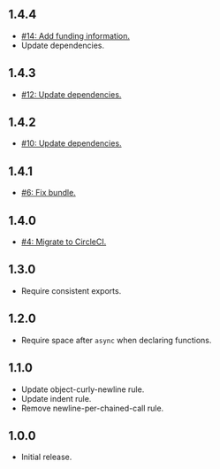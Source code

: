 ## 1.4.4
* [#14: Add funding information.](https://github.com/haensl/eslint-config/issues/14)
* Update dependencies.

## 1.4.3
* [#12: Update dependencies.](https://github.com/haensl/eslint-config/issues/12)

## 1.4.2
* [#10: Update dependencies.](https://github.com/haensl/eslint-config/issues/10)

## 1.4.1
* [#6: Fix bundle.](https://github.com/haensl/eslint-config/issues/6)

## 1.4.0
* [#4: Migrate to CircleCI.](https://github.com/haensl/eslint-config/issues/4)

## 1.3.0
* Require consistent exports.

## 1.2.0
* Require space after `async` when declaring functions.

## 1.1.0
* Update object-curly-newline rule.
* Update indent rule.
* Remove newline-per-chained-call rule.

## 1.0.0
* Initial release.
